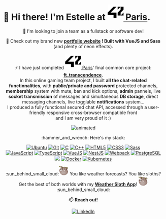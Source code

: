 # :sunflower: Hi there! I'm Estelle at <a href='https://42.fr/en/homepage/' title='42Paris'><img src="42.svg" width=50> Paris</a>.

<p align='center'> 
  🔭 I'm looking to join a team as a fullstack or software dev!
</p>
<p align='center'> 
  🌱 Check out my brand new <strong><a href='https://estellesoulard.com/'>portfolio website</a> ! Built with VueJS and Sass</strong> (and plenty of neon effects). 
</p>
<p align='center'>
  ⚡ I have just completed <a href='https://42.fr/en/homepage/' title='42Paris'><img src="42.svg" width=50> Paris</a>' final common core project: <strong><a href='https://github.com/42esoulard/42_ft_transcendence'>ft_transcendence</a></strong>. <br>In this online gaming team project, I built <strong>all the chat-related functionalities</strong>, with <strong>public/private and password</strong> protected channels, <strong>membership</strong> system with mute, ban and kick options, <strong>admin</strong> pannels, live <strong>socket transmission</strong> of messages and simultaneous <strong>DB storage</strong>, direct messaging channels, live togglable <strong>notifications</strong> system... <br>
I produced a fully functional secured chat API, accessed through a user-friendly responsive cross-browser compatible front <br>and I am very proud of it :)
</><br>
<p align='center'>
  <img src="demo_transcendence_chat.gif" alt="animated" />
</p>
<p align='center'>
 :hammer_and_wrench: Here's my stack:
</p>
<p align='center'>
  <a href='https://ubuntu.com/desktop/developers'><img src="https://cdn.jsdelivr.net/gh/devicons/devicon/icons/ubuntu/ubuntu-plain-wordmark.svg" title='Ubuntu' width=50/></a>
  <a href='https://git-scm.com/'><img src="https://cdn.jsdelivr.net/gh/devicons/devicon/icons/git/git-original.svg" title='Git' width=50/></a>
  <a href='https://www.cprogramming.com/tutorial/c-tutorial.html?inl=nv'><img src="https://cdn.jsdelivr.net/gh/devicons/devicon/icons/c/c-original.svg" title='C' width=50/></a>
  <a href='http://www.cplusplus.com/'><img src="https://cdn.jsdelivr.net/gh/devicons/devicon/icons/cplusplus/cplusplus-original.svg" title='C++' width=50/></a>
  <a href='https://developer.mozilla.org/en-US/docs/Web/HTML/Reference'><img src="https://cdn.jsdelivr.net/gh/devicons/devicon/icons/html5/html5-original-wordmark.svg" title='HTML5' width=50/></a>
  <a href='https://cssreference.io/'><img src="https://cdn.jsdelivr.net/gh/devicons/devicon/icons/css3/css3-original-wordmark.svg" title='CSS3' width=50/></a>
  <a href='https://sass-lang.com/documentation'><img src="https://cdn.jsdelivr.net/gh/devicons/devicon/icons/sass/sass-original.svg" title='Sass' width=50/></a><br>
  <a href='https://javascript.info/'><img src="https://cdn.jsdelivr.net/gh/devicons/devicon/icons/javascript/javascript-original.svg" title='JavaScript' width=50/></a>
  <a href='https://www.typescriptlang.org/docs/'><img src="https://cdn.jsdelivr.net/gh/devicons/devicon/icons/typescript/typescript-original.svg" title='TypeScript' width=50/></a>
  <a href='https://v3.vuejs.org/'><img src="https://cdn.jsdelivr.net/gh/devicons/devicon/icons/vuejs/vuejs-original.svg" title='VueJS' width=50/></a>
  <a href='https://docs.nestjs.com/'><img src="https://cdn.jsdelivr.net/gh/devicons/devicon/icons/nestjs/nestjs-plain.svg" title='NestJS' width=50/></a>
  <a href='https://webpack.js.org/'><img src="https://cdn.jsdelivr.net/gh/devicons/devicon/icons/webpack/webpack-original.svg" title='Webpack' width=50/></a>
  <a href='https://www.postgresql.org/'><img src="https://cdn.jsdelivr.net/gh/devicons/devicon/icons/postgresql/postgresql-original.svg" title='PostgreSQL' width=50/></a>
  <a href='http://nginx.org/en/docs/'><img src="https://cdn.jsdelivr.net/gh/devicons/devicon/icons/nginx/nginx-original.svg" width=50/></a>
  <a href='https://www.docker.com/'><img src="https://cdn.jsdelivr.net/gh/devicons/devicon/icons/docker/docker-plain-wordmark.svg" title='Docker' width=50/></a>
  <a href='https://kubernetes.io/'><img src="https://cdn.jsdelivr.net/gh/devicons/devicon/icons/kubernetes/kubernetes-plain.svg" title='Kubernetes' width=50/></a>
</p>
 <p align='center'>
 :sun_behind_small_cloud:<img src="1f9a5.png" width=30> You like weather forecasts? You like sloths? Get the best of both worlds with my <strong><a href="https://42esoulard.github.io/weather_sloth/">Weather Sloth App</a></strong>! <img src="1f9a5.png" width=30>:sun_behind_small_cloud:
</p>

 <p align='center'>
📫 <strong>Reach out! </strong>
</p>
 <p align='center'>
 <a href='https://www.linkedin.com/in/42esoulard/'><img src="https://cdn.jsdelivr.net/gh/devicons/devicon/icons/linkedin/linkedin-original.svg" title='LinkedIn' width=50></a>
 </p>
 
   
   
<!--
**42esoulard/42esoulard** is a ✨ _special_ ✨ repository because its `README.md` (this file) appears on your GitHub profile.

Here are some ideas to get you started:

- 🔭 I’m currently working on ...
- 🌱 I’m currently learning ...
- 👯 I’m looking to collaborate on ...
- 🤔 I’m looking for help with ...
- 💬 Ask me about ...
- 📫 How to reach me: ...
- 😄 Pronouns: ...
- ⚡ Fun fact: ...
-->

